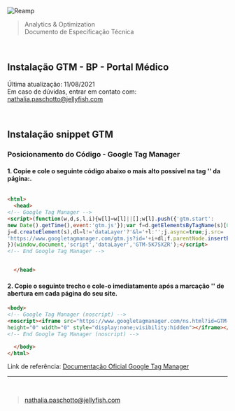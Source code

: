 ![Reamp](https://github.com/adtechReamp/client/blob/main/logo.png?raw=true)

> Analytics & Optimization <br />
> Documento de Especificação Técnica

<br />

## Instalação GTM - BP - Portal Médico
Última atualização: 11/08/2021 <br />
Em caso de dúvidas, entrar em contato com: [nathalia.paschotto@jellyfish.com](nathalia.paschotto@jellyfish.com)

<br />


## Instalação snippet GTM

### **Posicionamento do Código - Google Tag Manager**

#### 1. Copie e cole o seguinte código abaixo o mais alto possível na tag '<head>' da página:.

```html

<html>
  <head>
<!-- Google Tag Manager -->
<script>(function(w,d,s,l,i){w[l]=w[l]||[];w[l].push({'gtm.start':
new Date().getTime(),event:'gtm.js'});var f=d.getElementsByTagName(s)[0],
j=d.createElement(s),dl=l!='dataLayer'?'&l='+l:'';j.async=true;j.src=
'https://www.googletagmanager.com/gtm.js?id='+i+dl;f.parentNode.insertBefore(j,f);
})(window,document,'script','dataLayer','GTM-5K7SXZR');</script>
<!-- End Google Tag Manager -->


  </head>
```

#### 2. Copie o seguinte trecho e cole-o imediatamente após a marcação '<body>' de abertura em cada página do seu site.

```html
<body>
<!-- Google Tag Manager (noscript) -->
<noscript><iframe src="https://www.googletagmanager.com/ns.html?id=GTM-5K7SXZR"
height="0" width="0" style="display:none;visibility:hidden"></iframe></noscript>
<!-- End Google Tag Manager (noscript) -->

  </body>
</html>
```

Link de referência: [Documentação Oficial Google Tag Manager](https://developers.google.com/tag-manager/quickstart)

---


<br />

> [nathalia.paschotto@jellyfish.com](nathalia.paschotto@jellyfish.com)

<br />

<script> document.querySelector('h1').style.display = 'none' </script>
